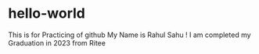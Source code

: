 # hello-world
This is for Practicing of github
My Name is Rahul Sahu
! I am completed my Graduation in 2023 from Ritee
